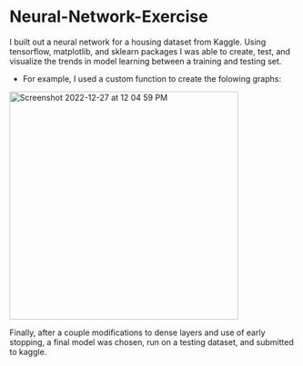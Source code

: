# Neural-Network-Exercise

I built out a neural network for a housing dataset from Kaggle. Using tensorflow, matplotlib, and sklearn packages I was able to create, test, and visualize the trends in model learning between a training and testing set. 
- For example, I used a custom function to create the folowing graphs:

<img width="402" alt="Screenshot 2022-12-27 at 12 04 59 PM" src="https://user-images.githubusercontent.com/109368648/209711802-acad05f5-bcb5-4ab9-a651-b0411ccf8379.png">

Finally, after a couple modifications to dense layers and use of early stopping, a final model was chosen, run on a testing dataset, and submitted to kaggle. 
